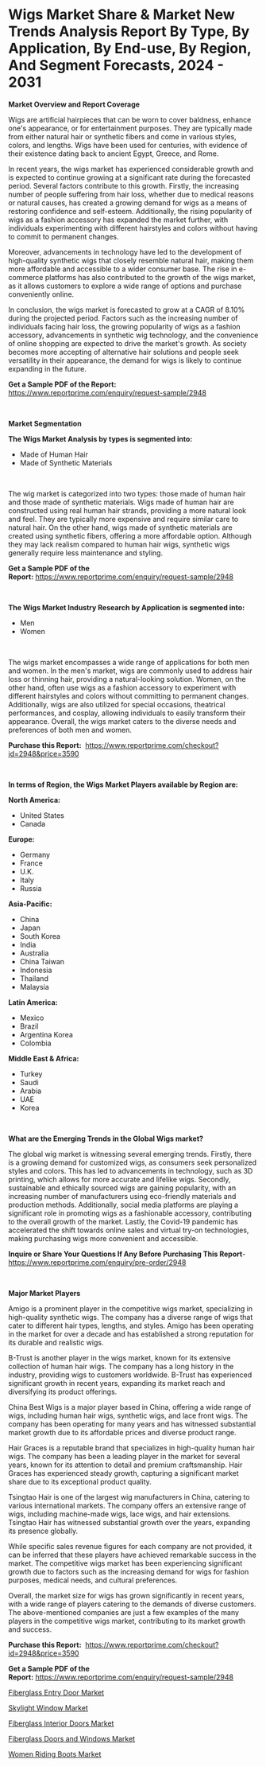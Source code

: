 <p><h1>Wigs Market Share & Market New Trends Analysis Report By Type, By Application, By End-use, By Region, And Segment Forecasts, 2024 - 2031</h1></p><p><strong>Market Overview and Report Coverage</strong></p>
<p><p>Wigs are artificial hairpieces that can be worn to cover baldness, enhance one's appearance, or for entertainment purposes. They are typically made from either natural hair or synthetic fibers and come in various styles, colors, and lengths. Wigs have been used for centuries, with evidence of their existence dating back to ancient Egypt, Greece, and Rome.</p><p>In recent years, the wigs market has experienced considerable growth and is expected to continue growing at a significant rate during the forecasted period. Several factors contribute to this growth. Firstly, the increasing number of people suffering from hair loss, whether due to medical reasons or natural causes, has created a growing demand for wigs as a means of restoring confidence and self-esteem. Additionally, the rising popularity of wigs as a fashion accessory has expanded the market further, with individuals experimenting with different hairstyles and colors without having to commit to permanent changes.</p><p>Moreover, advancements in technology have led to the development of high-quality synthetic wigs that closely resemble natural hair, making them more affordable and accessible to a wider consumer base. The rise in e-commerce platforms has also contributed to the growth of the wigs market, as it allows customers to explore a wide range of options and purchase conveniently online.</p><p>In conclusion, the wigs market is forecasted to grow at a CAGR of 8.10% during the projected period. Factors such as the increasing number of individuals facing hair loss, the growing popularity of wigs as a fashion accessory, advancements in synthetic wig technology, and the convenience of online shopping are expected to drive the market's growth. As society becomes more accepting of alternative hair solutions and people seek versatility in their appearance, the demand for wigs is likely to continue expanding in the future.</p></p>
<p><strong>Get a Sample PDF of the Report:</strong> <a href="https://www.reportprime.com/enquiry/request-sample/2948">https://www.reportprime.com/enquiry/request-sample/2948</a></p>
<p>&nbsp;</p>
<p><strong>Market Segmentation</strong></p>
<p><strong>The Wigs Market Analysis by types is segmented into:</strong></p>
<p><ul><li>Made of Human Hair</li><li>Made of Synthetic Materials</li></ul></p>
<p>&nbsp;</p>
<p><p>The wig market is categorized into two types: those made of human hair and those made of synthetic materials. Wigs made of human hair are constructed using real human hair strands, providing a more natural look and feel. They are typically more expensive and require similar care to natural hair. On the other hand, wigs made of synthetic materials are created using synthetic fibers, offering a more affordable option. Although they may lack realism compared to human hair wigs, synthetic wigs generally require less maintenance and styling.</p></p>
<p><strong>Get a Sample PDF of the Report:</strong>&nbsp;<a href="https://www.reportprime.com/enquiry/request-sample/2948">https://www.reportprime.com/enquiry/request-sample/2948</a></p>
<p>&nbsp;</p>
<p><strong>The Wigs Market Industry Research by Application is segmented into:</strong></p>
<p><ul><li>Men</li><li>Women</li></ul></p>
<p>&nbsp;</p>
<p><p>The wigs market encompasses a wide range of applications for both men and women. In the men's market, wigs are commonly used to address hair loss or thinning hair, providing a natural-looking solution. Women, on the other hand, often use wigs as a fashion accessory to experiment with different hairstyles and colors without committing to permanent changes. Additionally, wigs are also utilized for special occasions, theatrical performances, and cosplay, allowing individuals to easily transform their appearance. Overall, the wigs market caters to the diverse needs and preferences of both men and women.</p></p>
<p><strong>Purchase this Report:</strong>&nbsp; <a href="https://www.reportprime.com/checkout?id=2948&price=3590">https://www.reportprime.com/checkout?id=2948&price=3590</a></p>
<p>&nbsp;</p>
<p><strong>In terms of Region, the Wigs Market Players available by Region are:</strong></p>
<p>
    <p> <strong> North America: </strong>
        <ul>
            <li>United States</li>
            <li>Canada</li>
        </ul>
        </p> 
    <p> <strong> Europe: </strong>
        <ul>
            <li>Germany</li>
            <li>France</li>
            <li>U.K.</li>
            <li>Italy</li>
            <li>Russia</li>
        </ul>
        </p> 
    <p> <strong> Asia-Pacific: </strong>
        <ul>
            <li>China</li>
            <li>Japan</li>
            <li>South Korea</li>
            <li>India</li>
            <li>Australia</li>
            <li>China Taiwan</li>
            <li>Indonesia</li>
            <li>Thailand</li>
            <li>Malaysia</li>
        </ul>
        </p> 
    <p> <strong> Latin America: </strong>
        <ul>
            <li>Mexico</li>
            <li>Brazil</li>
            <li>Argentina Korea</li>
            <li>Colombia</li>
        </ul>
        </p> 
    <p> <strong> Middle East & Africa: </strong>
        <ul>
            <li>Turkey</li>
            <li>Saudi</li>
            <li>Arabia</li>
            <li>UAE</li>
            <li>Korea</li>
        </ul>
    </p>
    </p>
<p>&nbsp;</p>
<p><strong>What are the Emerging Trends in the Global Wigs market?</strong></p>
<p><p>The global wig market is witnessing several emerging trends. Firstly, there is a growing demand for customized wigs, as consumers seek personalized styles and colors. This has led to advancements in technology, such as 3D printing, which allows for more accurate and lifelike wigs. Secondly, sustainable and ethically sourced wigs are gaining popularity, with an increasing number of manufacturers using eco-friendly materials and production methods. Additionally, social media platforms are playing a significant role in promoting wigs as a fashionable accessory, contributing to the overall growth of the market. Lastly, the Covid-19 pandemic has accelerated the shift towards online sales and virtual try-on technologies, making purchasing wigs more convenient and accessible.</p></p>
<p><strong>Inquire or Share Your Questions If Any Before Purchasing This Report</strong>- <a href="https://www.reportprime.com/enquiry/pre-order/2948">https://www.reportprime.com/enquiry/pre-order/2948</a></p>
<p>&nbsp;</p>
<p><strong>Major Market Players</strong></p>
<p><p>Amigo is a prominent player in the competitive wigs market, specializing in high-quality synthetic wigs. The company has a diverse range of wigs that cater to different hair types, lengths, and styles. Amigo has been operating in the market for over a decade and has established a strong reputation for its durable and realistic wigs.</p><p>B-Trust is another player in the wigs market, known for its extensive collection of human hair wigs. The company has a long history in the industry, providing wigs to customers worldwide. B-Trust has experienced significant growth in recent years, expanding its market reach and diversifying its product offerings.</p><p>China Best Wigs is a major player based in China, offering a wide range of wigs, including human hair wigs, synthetic wigs, and lace front wigs. The company has been operating for many years and has witnessed substantial market growth due to its affordable prices and diverse product range.</p><p>Hair Graces is a reputable brand that specializes in high-quality human hair wigs. The company has been a leading player in the market for several years, known for its attention to detail and premium craftsmanship. Hair Graces has experienced steady growth, capturing a significant market share due to its exceptional product quality.</p><p>Tsingtao Hair is one of the largest wig manufacturers in China, catering to various international markets. The company offers an extensive range of wigs, including machine-made wigs, lace wigs, and hair extensions. Tsingtao Hair has witnessed substantial growth over the years, expanding its presence globally.</p><p>While specific sales revenue figures for each company are not provided, it can be inferred that these players have achieved remarkable success in the market. The competitive wigs market has been experiencing significant growth due to factors such as the increasing demand for wigs for fashion purposes, medical needs, and cultural preferences.</p><p>Overall, the market size for wigs has grown significantly in recent years, with a wide range of players catering to the demands of diverse customers. The above-mentioned companies are just a few examples of the many players in the competitive wigs market, contributing to its market growth and success.</p></p>
<p><strong>Purchase this Report:</strong>&nbsp;&nbsp;<a href="https://www.reportprime.com/checkout?id=2948&price=3590">https://www.reportprime.com/checkout?id=2948&price=3590</a></p>
<p></p>
<p><strong>Get a Sample PDF of the Report:</strong>&nbsp;<a href="https://www.reportprime.com/enquiry/request-sample/2948">https://www.reportprime.com/enquiry/request-sample/2948</a></p>
<p><p><a href="https://github.com/changoleonlaverguenzanoexiste/Market-Research-Report-List-1/blob/main/fiberglass-entry-door-market.md">Fiberglass Entry Door Market</a></p><p><a href="https://github.com/nicoletavirag/Market-Research-Report-List-1/blob/main/skylight-window-market.md">Skylight Window Market</a></p><p><a href="https://github.com/wwwkeltoum/Market-Research-Report-List-1/blob/main/fiberglass-interior-doors-market.md">Fiberglass Interior Doors Market</a></p><p><a href="https://github.com/mharielmesa/Market-Research-Report-List-1/blob/main/fiberglass-doors-and-windows-market.md">Fiberglass Doors and Windows Market</a></p><p><a href="https://github.com/guneycigdem35/Market-Research-Report-List-1/blob/main/women-riding-boots-market.md">Women Riding Boots Market</a></p></p>
